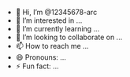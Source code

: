 - 👋 Hi, I’m @12345678-arc
- 👀 I’m interested in ...
- 🌱 I’m currently learning ...
- 💞️ I’m looking to collaborate on ...
- 📫 How to reach me ...
- 😄 Pronouns: ...
- ⚡ Fun fact: ...

<!---
12345678-arc/12345678-arc is a ✨ special ✨ repository because its `README.md` (this file) appears on your GitHub profile.
You can click the Preview link to take a look at your changes. 
--->
